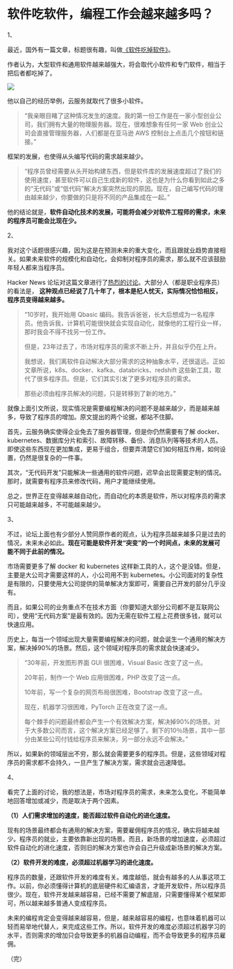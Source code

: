 # 软件吃软件，编程工作会越来越多吗？

1、

最近，国外有一篇文章，标题很有趣，叫做[《软件吃掉软件》](https://themargins.substack.com/p/software-will-eat-software-in-a-remote)。

作者认为，大型软件和通用软件越来越强大，将会取代小软件和专门软件，相当于把后者都吃掉了。

![](https://www.wangbase.com/blogimg/asset/202005/bg2020052607.jpg)

他以自己的经历举例，云服务就取代了很多小软件。

> “我亲眼目睹了这种情况发生的速度。我的第一份工作是在一家小型创业公司，我们拥有大量的物理服务器。现在，很难想象有任何一家 Web 创业公司会直接管理服务器，人们都是在亚马逊 AWS 控制台上点击几个按钮和链接。”

框架的发展，也使得从头编写代码的需求越来越少。

> “程序员曾经需要从头开始构建东西，但是软件库的发展速度超过了我们的使用速度，甚至软件可以自己生成新的软件，这也是为什么你看到如此之多的“无代码”或“低代码”解决方案突然出现的原因。现在，自己编写代码的理由越来越少，你要做的只是将不同的产品集成在一起。”

他的结论就是，**软件自动化技术的发展，可能将会减少对软件工程师的需求，未来的程序员可能会比现在少。**

2、

我对这个话题很感兴趣，因为这是在预测未来的重大变化，而且跟就业趋势直接相关。如果未来软件的规模化和自动化，会抑制对程序员的需求，那么就不应该鼓励年轻人都来当程序员。

Hacker News 论坛对这篇文章进行了[热烈的讨论](https://news.ycombinator.com/item?id=23297463)。大部分人（都是职业程序员）的看法是， **这种观点已经说了几十年了，根本是杞人忧天，实际情况恰恰相反，程序员变得越来越多。**

> “10岁时，我开始用 Qbasic 编码。我告诉爸爸，长大后想成为一名程序员。他告诉我，计算机可能很快就会实现自动化，就像他的工程行业一样，那时我会不得不找另一份工作。
> 
> 但是，23年过去了，市场对程序员的需求不断上升，并且似乎仍在上升。
> 
> 我想说，我们离软件自动解决大部分需求的这种抽象水平，还很遥远。正如文章所说，k8s、docker、kafka、databricks、redshift 这些新工具，取代了很多程序员。但是，它们其实引发了更多对程序员的需求。
> 
> 那些必须由程序员解决的问题，只是转移到了新的地方。”

就像上面引文所说，现实情况是需要编程解决的问题不是越来越少，而是越来越多，导致了程序员的增加。原文提出的两个论据，都站不住脚。

首先，云服务确实使得企业免去了服务器管理，但是你仍然需要有了解 docker、kubernetes、数据库分片和索引、故障转移、备份、消息队列等等技术的人员。即使这些东西现在更加集成，更易于组合，但要弄清楚它们如何相互作用，如何设置，仍然是很复杂的一件事。

其次，“无代码开发”只能解决一些通用的软件问题，迟早会出现需要定制的情况。那时，就需要有程序员来修改代码，用户才能继续使用。

总之，世界正在变得越来越自动化，而自动化的本质是软件，所以对程序员的需求只可能越来越多，不可能越来越少。

3、

不过，论坛上面也有少部分人赞同原作者的观点，认为程序员越来越多只是过去的情况，未来未必如此。**现在可能是软件开发“突变”的一个时间点，未来的发展可能不同于此前的情况。**

市场需要更多了解 docker 和 kubernetes 这样新工具的人，这个是没错。但是，主要是大公司才需要这样的人，小公司用不到 kubernetes。小公司面对的复杂性是有限的，只要使用大公司提供的简单解决方案即可，需要自己开发的部分几乎没有。

而且，如果公司的业务重点不在技术方面（你要知道大部分公司都不是互联网公司），使用“无代码方案”是最有效的。因为无需在软件工程上花费很多钱，就可以快速应用。

历史上，每当一个领域出现大量需要编程解决的问题，就会诞生一个通用的解决方案，解决掉90%的场景。然后，这个领域对程序员的需求就会快速减少。

> “30年前，开发图形界面 GUI 很困难，Visual Basic 改变了这一点。
> 
> 20年前，制作一个 Web 应用很困难，PHP 改变了这一点。
> 
> 10年前，写一个复杂的网页布局很困难，Bootstrap 改变了这一点。
> 
> 现在，机器学习很困难，PyTorch 正在改变了这一点。
> 
> 每个棘手的问题最终都会产生一个有效解决方案，解决掉90%的场景。对于大多数公司而言，这个解决方案已经足够了。剩下的10％场景，其中一部分由某些公司付钱给程序员来解决，另一部分永远不会解决。”

所以，如果新的领域层出不穷，那么就会需要更多的程序员。但是，这些领域对程序员的需求都不会持久，一旦产生了解决方案，需求就会迅速降低。

4、

看完了上面的讨论，我的想法是，市场对程序员的需求，未来怎么变化，不能简单地回答增加或减少，而是取决于两个因素。

**（1）人们需求增加的速度，能否超过软件自动化的进化速度。**

现有的场景最终都会有通用的解决方案，需要雇佣程序员的情况，确实将越来越少。程序员的就业，主要依靠新出现的场景。而且，新场景的增加速度，必须超过软件自动化的进化速度，否则旧的解决方案也许会自己升级成新场景的解决方案。

**（2）软件开发的难度，必须超过机器学习的进化速度。**

程序员的数量，还跟软件开发的难度有关。难度越低，就会有越多的人从事这项工作。以前，你必须懂得计算机的底层硬件和汇编语言，才能开发软件，所以程序员很少。现在，软件开发越来越容易，已经不需要了解底层，只需要懂得某个框架即可，所以越来越多普通人变成程序员。

未来的编程肯定会变得越来越容易，但是，越来越容易的编程，也意味着机器可以轻而易举地代替人，来完成这些工作。所以，软件开发的难度必须超过机器学习的水平，否则需求的增加只会导致更多的机器自动编程，而不会导致更多的程序员雇佣。

（完）
